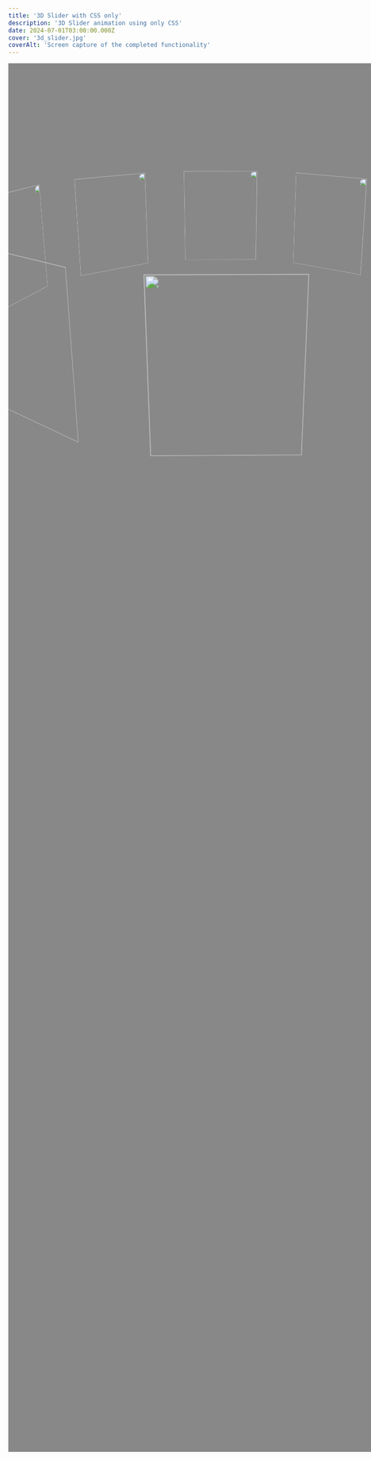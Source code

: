 ```yaml
---
title: '3D Slider with CSS only'
description: '3D Slider animation using only CSS'
date: 2024-07-01T03:00:00.000Z
cover: '3d_slider.jpg'
coverAlt: 'Screen capture of the completed functionality'
---
```


<section class='body'>
  <div class="banner">
    <div class="slider" style="--quantity: 10">
      <div class="item" style="--position: 1"><img src="/project/3d_slider/dragon_1.jpg" alt=""></div>
      <div class="item" style="--position: 2"><img src="/project/3d_slider/dragon_2.jpg" alt=""></div>
      <div class="item" style="--position: 3"><img src="/project/3d_slider/dragon_3.jpg" alt=""></div>
      <div class="item" style="--position: 4"><img src="/project/3d_slider/dragon_4.jpg" alt=""></div>
      <div class="item" style="--position: 5"><img src="/project/3d_slider/dragon_5.jpg" alt=""></div>
      <div class="item" style="--position: 6"><img src="/project/3d_slider/dragon_6.jpg" alt=""></div>
      <div class="item" style="--position: 7"><img src="/project/3d_slider/dragon_7.jpg" alt=""></div>
      <div class="item" style="--position: 8"><img src="/project/3d_slider/dragon_8.jpg" alt=""></div>
      <div class="item" style="--position: 9"><img src="/project/3d_slider/dragon_9.jpg" alt=""></div>
      <div class="item" style="--position: 10"><img src="/project/3d_slider/dragon_10.jpg" alt=""></div>
    </div>
</section>

<style>
/* basic styles */
.body {background-color: #888; width: min(1232px, 90vw); }

/* setting the banner */
.banner { width: 100%; height: 70vh; text-align: center; overflow: hidden; position: relative; }
.banner .slider { position: absolute; width: 200px; height: 250px; top: 10%; left: calc(50% - 100px); }
.banner .slider .item { position: absolute; inset: 0 0 0 0; }
.banner .slider .item img { width: 100%; height: 100%; object-fit: cover; }

/* 3d transformation */
.banner .slider { transform-style: preserve-3d; transform: perspective(1232px); animation: autoRun 30s linear infinite; }
.banner .slider .item { transform:  rotateY(calc( (var(--position) - 1) * (360 / var(--quantity)) * 1deg)) translateZ(480px); }

@keyframes autoRun{
  from{ transform: perspective(1232px) rotateX(-16deg) rotateY(0deg); }
  to{ transform: perspective(1232px) rotateX(-16deg) rotateY(360deg); }
}
</style>
